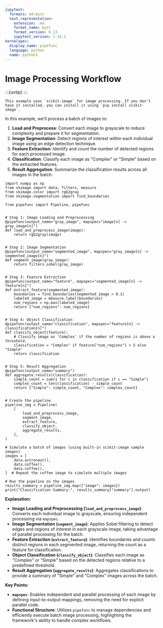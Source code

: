 ```yaml
---
jupytext:
  formats: md:myst
  text_representation:
    extension: .md
    format_name: myst
    format_version: 0.13
    jupytext_version: 1.16.2
kernelspec:
  display_name: pipefunc
  language: python
  name: python3
---
```


# Image Processing Workflow

:::{uvtip}
:::

```{note}
This example uses `scikit-image` for image processing. If you don't have it installed, you can install it using `pip install scikit-image`.
```

In this example, we'll process a batch of images to:

1. **Load and Preprocess**: Convert each image to grayscale to reduce complexity and prepare it for segmentation.
2. **Image Segmentation**: Detect regions of interest within each individual image using an edge detection technique.
3. **Feature Extraction**: Identify and count the number of detected regions for each processed image.
4. **Classification**: Classify each image as "Complex" or "Simple" based on the extracted features.
5. **Result Aggregation**: Summarize the classification results across all images in the batch.

```{code-cell} ipython3
import numpy as np
from skimage import data, filters, measure
from skimage.color import rgb2gray
from skimage.segmentation import find_boundaries

from pipefunc import Pipeline, pipefunc


# Step 1: Image Loading and Preprocessing
@pipefunc(output_name="gray_image", mapspec="image[n] -> gray_image[n]")
def load_and_preprocess_image(image):
    return rgb2gray(image)


# Step 2: Image Segmentation
@pipefunc(output_name="segmented_image", mapspec="gray_image[n] -> segmented_image[n]")
def segment_image(gray_image):
    return filters.sobel(gray_image)


# Step 3: Feature Extraction
@pipefunc(output_name="feature", mapspec="segmented_image[n] -> feature[n]")
def extract_feature(segmented_image):
    boundaries = find_boundaries(segmented_image > 0.1)
    labeled_image = measure.label(boundaries)
    num_regions = np.max(labeled_image)
    return {"num_regions": num_regions}


# Step 4: Object Classification
@pipefunc(output_name="classification", mapspec="feature[n] -> classification[n]")
def classify_object(feature):
    # Classify image as 'Complex' if the number of regions is above a threshold.
    classification = "Complex" if feature["num_regions"] > 5 else "Simple"
    return classification


# Step 5: Result Aggregation
@pipefunc(output_name="summary")
def aggregate_results(classification):
    simple_count = sum(1 for c in classification if c == "Simple")
    complex_count = len(classification) - simple_count
    return {"Simple": simple_count, "Complex": complex_count}


# Create the pipeline
pipeline_img = Pipeline(
    [
        load_and_preprocess_image,
        segment_image,
        extract_feature,
        classify_object,
        aggregate_results,
    ],
)

# Simulate a batch of images (using built-in scikit-image sample images)
images = [
    data.astronaut(),
    data.coffee(),
    data.coffee(),
]  # Repeat the coffee image to simulate multiple images

# Run the pipeline on the images
results_summary = pipeline_img.map({"image": images})
print("Classification Summary:", results_summary["summary"].output)
```

**Explanation:**

- **Image Loading and Preprocessing (`load_and_preprocess_image`)**: Converts each individual image to grayscale, ensuring independent processing via `mapspec`.
- **Image Segmentation (`segment_image`)**: Applies Sobel filtering to detect edges and regions of interest in each grayscale image, taking advantage of parallel processing for the batch.
- **Feature Extraction (`extract_feature`)**: Identifies boundaries and counts distinct regions in each segmented image, returning the count as a feature for classification.
- **Object Classification (`classify_object`)**: Classifies each image as "Complex" or "Simple" based on the detected regions relative to a predefined threshold.
- **Result Aggregation (`aggregate_results`)**: Aggregates classifications to provide a summary of "Simple" and "Complex" images across the batch.

**Key Points:**

- **`mapspec`**: Enables independent and parallel processing of each image by defining input-to-output mappings, removing the need for explicit parallel code.
- **Functional Structure**: Utilizes `pipefunc` to manage dependencies and efficiently execute batch image processing, highlighting the framework's ability to handle complex workflows.
